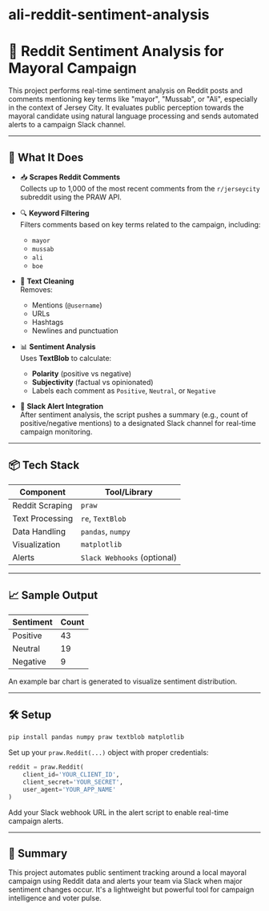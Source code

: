 # ali-reddit-sentiment-analysis


# 📣 Reddit Sentiment Analysis for Mayoral Campaign

This project performs real-time sentiment analysis on Reddit posts and comments mentioning key terms like "mayor", "Mussab", or "Ali", especially in the context of Jersey City. It evaluates public perception towards the mayoral candidate using natural language processing and sends automated alerts to a campaign Slack channel.

---

## 🧠 What It Does

- 📥 **Scrapes Reddit Comments**  
  Collects up to 1,000 of the most recent comments from the `r/jerseycity` subreddit using the PRAW API.

- 🔍 **Keyword Filtering**  
  Filters comments based on key terms related to the campaign, including:
  - `mayor`
  - `mussab`
  - `ali`
  - `boe`

- 🧼 **Text Cleaning**  
  Removes:
  - Mentions (`@username`)
  - URLs
  - Hashtags
  - Newlines and punctuation

- 📊 **Sentiment Analysis**  
  Uses **TextBlob** to calculate:
  - **Polarity** (positive vs negative)
  - **Subjectivity** (factual vs opinionated)
  - Labels each comment as `Positive`, `Neutral`, or `Negative`

- 🚨 **Slack Alert Integration**  
  After sentiment analysis, the script pushes a summary (e.g., count of positive/negative mentions) to a designated Slack channel for real-time campaign monitoring.

---

## 📦 Tech Stack

| Component        | Tool/Library          |
|------------------|------------------------|
| Reddit Scraping  | `praw`                |
| Text Processing  | `re`, `TextBlob`      |
| Data Handling    | `pandas`, `numpy`     |
| Visualization    | `matplotlib`          |
| Alerts           | `Slack Webhooks` (optional)

---

## 📈 Sample Output

| Sentiment | Count |
|-----------|-------|
| Positive  | 43    |
| Neutral   | 19    |
| Negative  | 9     |

An example bar chart is generated to visualize sentiment distribution.

---

## 🛠️ Setup

```bash
pip install pandas numpy praw textblob matplotlib
```

Set up your `praw.Reddit(...)` object with proper credentials:
```python
reddit = praw.Reddit(
    client_id='YOUR_CLIENT_ID',
    client_secret='YOUR_SECRET',
    user_agent='YOUR_APP_NAME'
)
```

Add your Slack webhook URL in the alert script to enable real-time campaign alerts.

---

## 📌 Summary

This project automates public sentiment tracking around a local mayoral campaign using Reddit data and alerts your team via Slack when major sentiment changes occur. It's a lightweight but powerful tool for campaign intelligence and voter pulse.

